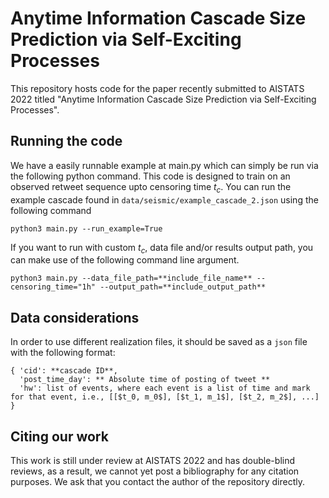 # Anytime Information Cascade Size Prediction via Self-Exciting Processes

This repository hosts code for the paper recently submitted to AISTATS 2022 titled "Anytime Information Cascade Size Prediction via Self-Exciting Processes".

## Running the code

We have a easily runnable example at main.py which can simply be run via the following python command. This code is designed to train on an observed retweet sequence upto censoring time $t_c$. You can run the example cascade found in `data/seismic/example_cascade_2.json` using the following command

```
python3 main.py --run_example=True
```

If you want to run with custom $t_c$, data file and/or results output path, you can make use of the following command line argument.

```
python3 main.py --data_file_path=**include_file_name** --censoring_time="1h" --output_path=**include_output_path**
```


## Data considerations

In order to use different realization files, it should be saved as a `json` file with the following format:

```
{ 'cid': **cascade ID**,
  'post_time_day': ** Absolute time of posting of tweet ** 
  'hw': list of events, where each event is a list of time and mark for that event, i.e., [[$t_0, m_0$], [$t_1, m_1$], [$t_2, m_2$], ...]
}
```


## Citing our work
This work is still under review at AISTATS 2022 and has double-blind reviews, as a result, we cannot yet post a bibliography for any citation purposes. We ask that you contact the author of the repository directly.
